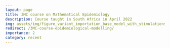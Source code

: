 ```yaml
---
layout: page
title: 3MC course on Mathematical Epidemiology
description: Course taught in South Africa in April 2022
img: assets/img/figure_variant_importation_base_model_with_stimulations.png
redirect: /3MC-course-epidemiological-modelling/
importance: 2
category: recent
---
```

